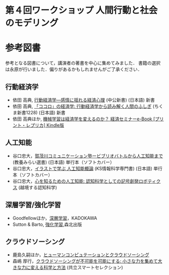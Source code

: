 # 第４回ワークショップ 人間行動と社会のモデリング
# 参考図書
参考となる図書について，講演者の著書を中心に集めてみました．
書籍の選択は永原が行いました．偏りがあるかもしれませんがご了承ください．

## 行動経済学
- 依田 高典, [行動経済学―感情に揺れる経済心理](https://www.amazon.co.jp/dp/4121020413/ref=cm_sw_em_r_mt_dp_gxZwFbYDYDDA4) (中公新書) (日本語) 新書
- 依田 高典, [「ココロ」の経済学: 行動経済学から読み解く人間のふしぎ](https://www.amazon.co.jp/dp/4480069313/ref=cm_sw_em_r_mt_dp_zyZwFb3JNFJY1) (ちくま新書1228) (日本語) 新書
- 依田 高典ほか, [機械学習は経済学を変えるのか？ 経済セミナーe-Book [プリント・レプリカ] Kindle版](https://www.amazon.co.jp/gp/product/B082VX1MGP/ref=dbs_a_def_rwt_hsch_vapi_tkin_p1_i0)

## 人工知能
- 谷口忠大，[賀茂川コミュニケーション塾ービブリオバトルから人工知能まで](https://www.amazon.co.jp/dp/4790717372/ref=cm_sw_em_r_mt_dp_PCZwFb9KZY77A) (教養みらい選書) (日本語) 単行本（ソフトカバー） 
- 谷口忠大，[イラストで学ぶ 人工知能概論](https://www.amazon.co.jp/dp/4061538233/ref=cm_sw_em_r_mt_dp_6EZwFbNAST5ED) (KS情報科学専門書) (日本語) 単行本（ソフトカバー）
- 谷口忠大，[心を知るための人工知能: 認知科学としての記号創発ロボティクス](https://www.amazon.co.jp/dp/4320094654/ref=cm_sw_em_r_mt_dp_eGZwFb2NZK4X2) (越境する認知科学)

## 深層学習/強化学習
- Goodfellowほか，[深層学習](https://www.amazon.co.jp/dp/4048930621/ref=cm_sw_em_r_mt_dp_4SZwFbEM807F5)，KADOKAWA
- Sutton & Barto, [強化学習](https://www.amazon.co.jp/dp/4627826613/ref=cm_sw_em_r_mt_dp_oVZwFb37WYS9Q),森北出版

## クラウドソーシング
- 鹿島久嗣ほか，[ヒューマンコンピュテーションとクラウドソーシング](https://www.amazon.co.jp/dp/4061529137/ref=cm_sw_em_r_mt_dp_tKZwFbFKSC3WN)
- 森嶋 厚行，[クラウドソーシングが不可能を可能にする: 小さな力を集めて大きな力に変える科学と方法](https://www.amazon.co.jp/dp/4320009320/ref=cm_sw_em_r_mt_dp_EMZwFb63VXNVV) (共立スマートセレクション) 

